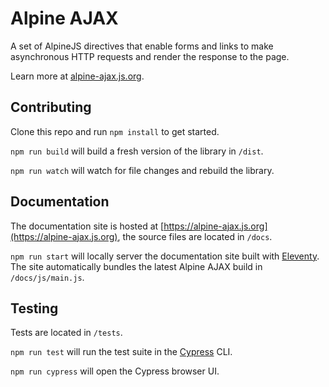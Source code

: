 # Alpine AJAX

A set of AlpineJS directives that enable forms and links to make asynchronous HTTP requests and render the response to the page.

Learn more at [alpine-ajax.js.org](https://alpine-ajax.js.org).

## Contributing

Clone this repo and run `npm install` to get started.

`npm run build` will build a fresh version of the library in `/dist`.

`npm run watch` will watch for file changes and rebuild the library.

## Documentation

The documentation site is hosted at [https://alpine-ajax.js.org](https://alpine-ajax.js.org), the source files are located in `/docs`.

`npm run start` will locally server the documentation site built with [Eleventy](https://www.11ty.dev/). The site automatically bundles the latest Alpine AJAX build in `/docs/js/main.js`.

## Testing

Tests are located in `/tests`.

`npm run test` will run the test suite in the [Cypress](https://www.cypress.io/) CLI.

`npm run cypress` will open the Cypress browser UI.

